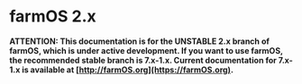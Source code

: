 # farmOS 2.x

**ATTENTION: This documentation is for the UNSTABLE 2.x branch of farmOS,
which is under active development. If you want to use farmOS, the recommended
stable branch is 7.x-1.x. Current documentation for 7.x-1.x is available at
[http://farmOS.org](https://farmOS.org).**
